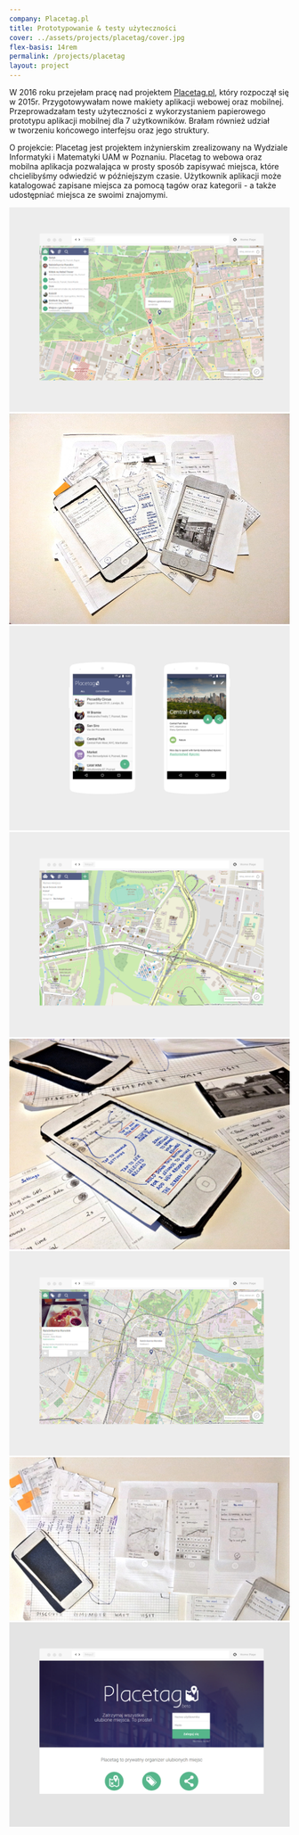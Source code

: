 ```yaml
---
company: Placetag.pl
title: Prototypowanie & testy użyteczności
cover: ../assets/projects/placetag/cover.jpg
flex-basis: 14rem
permalink: /projects/placetag
layout: project
---
```


<p>W 2016 roku przejełam pracę nad projektem <a href="http://placetag.pl">Placetag.pl</a>, który rozpoczął się w 2015r. Przygotowywałam nowe makiety aplikacji webowej oraz mobilnej. Przeprowadzałam testy użyteczności z wykorzystaniem papierowego prototypu aplikacji mobilnej dla 7&nbsp;użytkowników. Brałam również udział w&nbsp;tworzeniu końcowego interfejsu oraz jego struktury.</p>

<p>O projekcie: Placetag jest projektem inżynierskim zrealizowany na Wydziale Informatyki i&nbsp;Matematyki UAM w Poznaniu. Placetag to webowa oraz mobilna aplikacja pozwalająca w prosty sposób zapisywać miejsca, które chcielibyśmy odwiedzić w&nbsp;późniejszym czasie. Użytkownik aplikacji może katalogować zapisane miejsca za pomocą tagów oraz kategorii - a&nbsp;także udostępniać miejsca ze swoimi znajomymi.


<div class="project-image">
	<img src="../assets/projects/placetag/1.png" />
</div>
<div class="project-image">
	<img src="../assets/projects/placetag/5.jpg" />
</div>
<div class="project-image">
	<img src="../assets/projects/placetag/3a.png" />
</div>
<div class="project-image">
	<img src="../assets/projects/placetag/2.png" />
</div>
<div class="project-image">
	<img src="../assets/projects/placetag/6.jpg" />
</div>
<div class="project-image">
	<img src="../assets/projects/placetag/3.png" />
</div>
<div class="project-image">
	<img src="../assets/projects/placetag/7.jpg" />
</div>
<div class="project-image">
	<img src="../assets/projects/placetag/4.png" />
</div>
